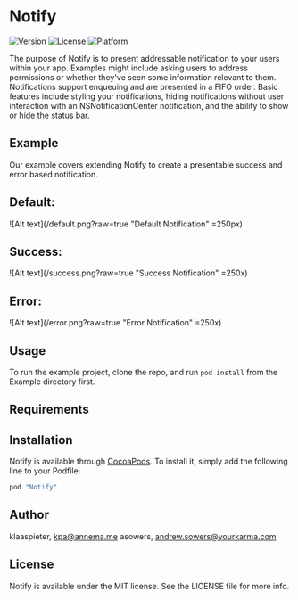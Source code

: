# Notify

[![Version](https://img.shields.io/cocoapods/v/Notify.svg?style=flat)](http://cocoapods.org/pods/Notify)
[![License](https://img.shields.io/cocoapods/l/Notify.svg?style=flat)](http://cocoapods.org/pods/Notify)
[![Platform](https://img.shields.io/cocoapods/p/Notify.svg?style=flat)](http://cocoapods.org/pods/Notify)

The purpose of Notify is to present addressable notification to your users within your app.
Examples might include asking users to address permissions or whether they've seen some information relevant to them.
Notifications support enqueuing and are presented in a FIFO order.
Basic features include styling your notifications, hiding notifications without user interaction with an NSNotificationCenter notification, and the ability to show or hide the status bar.


## Example
Our example covers extending Notify to create a presentable success and error based notification.

## Default:

![Alt text](/default.png?raw=true "Default Notification" =250px)

## Success:

![Alt text](/success.png?raw=true "Success Notification" =250x)

## Error:

![Alt text](/error.png?raw=true "Error Notification" =250x)

## Usage

To run the example project, clone the repo, and run `pod install` from the Example directory first.

## Requirements

## Installation

Notify is available through [CocoaPods](http://cocoapods.org). To install
it, simply add the following line to your Podfile:

```ruby
pod "Notify"
```

## Author

klaaspieter, kpa@annema.me
asowers, andrew.sowers@yourkarma.com

## License

Notify is available under the MIT license. See the LICENSE file for more info.

